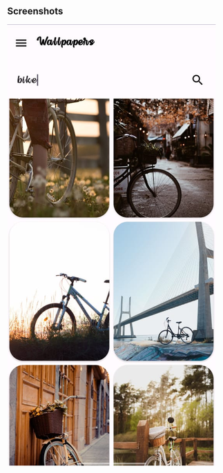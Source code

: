 
## Screenshots

![App Screenshot](https://github.com/HarshGaudani7070/Wallpaper/blob/master/Wallpaper.jpg)





